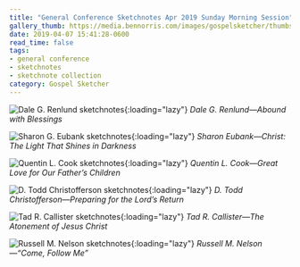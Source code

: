 ```yaml
---
title: "General Conference Sketchnotes Apr 2019 Sunday Morning Session"
gallery_thumb: https://media.bennorris.com/images/gospelsketcher/thumbs/apr-19-4-renlund.jpg
date: 2019-04-07 15:41:28-0600
read_time: false
tags:
- general conference
- sketchnotes
- sketchnote collection
category: Gospel Sketcher
---
```


![Dale G. Renlund sketchnotes](https://media.bennorris.com/images/gospelsketcher/general-conference/apr-2019/apr-19-4-renlund.jpg){:loading="lazy"}
_Dale G. Renlund—Abound with Blessings_

![Sharon G. Eubank sketchnotes](https://media.bennorris.com/images/gospelsketcher/general-conference/apr-2019/apr-19-4-eubank.jpg){:loading="lazy"}
_Sharon Eubank—Christ: The Light That Shines in Darkness_

![Quentin L. Cook sketchnotes](https://media.bennorris.com/images/gospelsketcher/general-conference/apr-2019/apr-19-4-cook.jpg){:loading="lazy"}
_Quentin L. Cook—Great Love for Our Father’s Children_

![D. Todd Christofferson sketchnotes](https://media.bennorris.com/images/gospelsketcher/general-conference/apr-2019/apr-19-4-christofferson.jpg){:loading="lazy"}
_D. Todd Christofferson—Preparing for the Lord’s Return_

![Tad R. Callister sketchnotes](https://media.bennorris.com/images/gospelsketcher/general-conference/apr-2019/apr-19-4-callister.jpg){:loading="lazy"}
_Tad R. Callister—The Atonement of Jesus Christ_

![Russell M. Nelson sketchnotes](https://media.bennorris.com/images/gospelsketcher/general-conference/apr-2019/apr-19-4-nelson.jpg){:loading="lazy"}
_Russell M. Nelson—“Come, Follow Me”_
